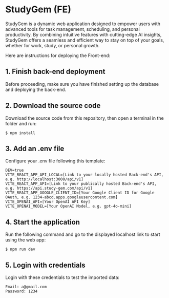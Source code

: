 # StudyGem (FE)

StudyGem is a dynamic web application designed to empower users with advanced tools for task management, scheduling, and personal productivity. By combining intuitive features with cutting-edge AI insights, StudyGem offers a seamless and efficient way to stay on top of your goals, whether for work, study, or personal growth.

Here are instructions for deploying the Front-end:

## 1. Finish back-end deployment

Before proceeding, make sure you have finished setting up the database and deploying the back-end.

## 2. Download the source code

Download the source code from this repository, then open a terminal in the folder and run:
```
$ npm install
```

## 3. Add an .env file

Configure your .env file following this template:
```
DEV=true
VITE_REACT_APP_API_LOCAL=[Link to your locally hosted Back-end's API, e.g. http://localhost:3000/api/v1]
VITE_REACT_APP_API=[Link to your publically hosted Back-end's API, e.g. https://api.study-gem.com/api/v1]
VITE_REACT_APP_GOOGLE_CLIENT_ID=[Your Google Client ID for Google OAuth, e.g. 1234-abcd.apps.googleusercontent.com]
VITE_OPENAI_API=[Your OpenAI API Key]
VITE_OPENAI_MODEL=[Your OpenAI Model, e.g. gpt-4o-mini]
```

## 4. Start the application

Run the following command and go to the displayed localhost link to start using the web app:
```
$ npm run dev
```

## 5. Login with credentials

Login with these credentials to test the imported data:
```
Email: a@gmail.com
Password: 1234
```